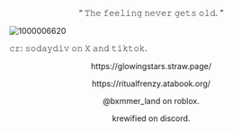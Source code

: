 <p align="center">
“ 𝚃𝚑𝚎 𝚏𝚎𝚎𝚕𝚒𝚗𝚐 𝚗𝚎𝚟𝚎𝚛 𝚐𝚎𝚝𝚜 𝚘𝚕𝚍. ”

![1000006620](https://github.com/user-attachments/assets/c1696c4c-a4b3-4567-b8ef-ea7816c854cc)

𝚌𝚛: 𝚜𝚘𝚍𝚊𝚢𝚍𝚒𝚟 𝚘𝚗 𝚇 𝚊𝚗𝚍 𝚝𝚒𝚔𝚝𝚘𝚔.

<p align="center">
https://glowingstars.straw.page/
</p>
<p align="center">
https://ritualfrenzy.atabook.org/
</p>

<p align="center">
@bxmmer_land on roblox.
</p>
<p align="center">
krewified on discord.
</p>
